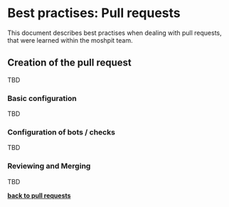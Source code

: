 # Best practises: Pull requests
This document describes best practises when dealing with pull requests, that were learned within the moshpit team.

## Creation of the pull request
TBD

### Basic configuration
TBD

### Configuration of bots / checks
TBD

### Reviewing and Merging
TBD

**[back to pull requests](/docs/development.md#pull-requests)**